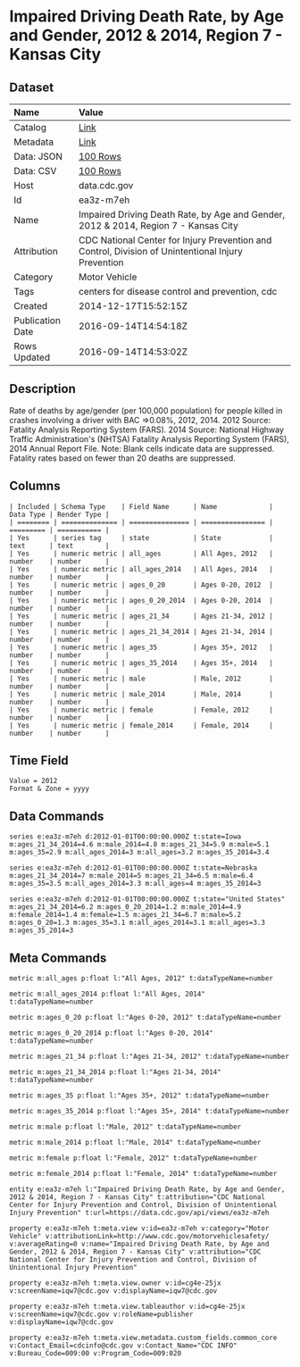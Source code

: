 # Impaired Driving Death Rate, by Age and Gender, 2012 & 2014, Region 7 - Kansas City

## Dataset

| Name | Value |
| :--- | :---- |
| Catalog | [Link](https://catalog.data.gov/dataset/impaired-driving-death-rate-by-age-and-gender-2012-region-7-kansas-city) |
| Metadata | [Link](https://data.cdc.gov/api/views/ea3z-m7eh) |
| Data: JSON | [100 Rows](https://data.cdc.gov/api/views/ea3z-m7eh/rows.json?max_rows=100) |
| Data: CSV | [100 Rows](https://data.cdc.gov/api/views/ea3z-m7eh/rows.csv?max_rows=100) |
| Host | data.cdc.gov |
| Id | ea3z-m7eh |
| Name | Impaired Driving Death Rate, by Age and Gender, 2012 & 2014, Region 7 - Kansas City |
| Attribution | CDC National Center for Injury Prevention and Control, Division of Unintentional Injury Prevention |
| Category | Motor Vehicle |
| Tags | centers for disease control and prevention, cdc |
| Created | 2014-12-17T15:52:15Z |
| Publication Date | 2016-09-14T14:54:18Z |
| Rows Updated | 2016-09-14T14:53:02Z |

## Description

Rate of deaths by age/gender (per 100,000 population) for people killed in crashes involving a driver with BAC =>0.08%, 2012, 2014. 2012 Source: Fatality Analysis Reporting System (FARS). 2014 Source: National Highway Traffic Administration's (NHTSA) Fatality Analysis Reporting System (FARS), 2014 Annual Report File. Note: Blank cells indicate data are suppressed. Fatality rates based on fewer than 20 deaths are suppressed.

## Columns

```ls
| Included | Schema Type    | Field Name      | Name             | Data Type | Render Type |
| ======== | ============== | =============== | ================ | ========= | =========== |
| Yes      | series tag     | state           | State            | text      | text        |
| Yes      | numeric metric | all_ages        | All Ages, 2012   | number    | number      |
| Yes      | numeric metric | all_ages_2014   | All Ages, 2014   | number    | number      |
| Yes      | numeric metric | ages_0_20       | Ages 0-20, 2012  | number    | number      |
| Yes      | numeric metric | ages_0_20_2014  | Ages 0-20, 2014  | number    | number      |
| Yes      | numeric metric | ages_21_34      | Ages 21-34, 2012 | number    | number      |
| Yes      | numeric metric | ages_21_34_2014 | Ages 21-34, 2014 | number    | number      |
| Yes      | numeric metric | ages_35         | Ages 35+, 2012   | number    | number      |
| Yes      | numeric metric | ages_35_2014    | Ages 35+, 2014   | number    | number      |
| Yes      | numeric metric | male            | Male, 2012       | number    | number      |
| Yes      | numeric metric | male_2014       | Male, 2014       | number    | number      |
| Yes      | numeric metric | female          | Female, 2012     | number    | number      |
| Yes      | numeric metric | female_2014     | Female, 2014     | number    | number      |
```

## Time Field

```ls
Value = 2012
Format & Zone = yyyy
```

## Data Commands

```ls
series e:ea3z-m7eh d:2012-01-01T00:00:00.000Z t:state=Iowa m:ages_21_34_2014=4.6 m:male_2014=4.8 m:ages_21_34=5.9 m:male=5.1 m:ages_35=2.9 m:all_ages_2014=3 m:all_ages=3.2 m:ages_35_2014=3.4

series e:ea3z-m7eh d:2012-01-01T00:00:00.000Z t:state=Nebraska m:ages_21_34_2014=7 m:male_2014=5 m:ages_21_34=6.5 m:male=6.4 m:ages_35=3.5 m:all_ages_2014=3.3 m:all_ages=4 m:ages_35_2014=3

series e:ea3z-m7eh d:2012-01-01T00:00:00.000Z t:state="United States" m:ages_21_34_2014=6.2 m:ages_0_20_2014=1.2 m:male_2014=4.9 m:female_2014=1.4 m:female=1.5 m:ages_21_34=6.7 m:male=5.2 m:ages_0_20=1.3 m:ages_35=3.1 m:all_ages_2014=3.1 m:all_ages=3.3 m:ages_35_2014=3
```

## Meta Commands

```ls
metric m:all_ages p:float l:"All Ages, 2012" t:dataTypeName=number

metric m:all_ages_2014 p:float l:"All Ages, 2014" t:dataTypeName=number

metric m:ages_0_20 p:float l:"Ages 0-20, 2012" t:dataTypeName=number

metric m:ages_0_20_2014 p:float l:"Ages 0-20, 2014" t:dataTypeName=number

metric m:ages_21_34 p:float l:"Ages 21-34, 2012" t:dataTypeName=number

metric m:ages_21_34_2014 p:float l:"Ages 21-34, 2014" t:dataTypeName=number

metric m:ages_35 p:float l:"Ages 35+, 2012" t:dataTypeName=number

metric m:ages_35_2014 p:float l:"Ages 35+, 2014" t:dataTypeName=number

metric m:male p:float l:"Male, 2012" t:dataTypeName=number

metric m:male_2014 p:float l:"Male, 2014" t:dataTypeName=number

metric m:female p:float l:"Female, 2012" t:dataTypeName=number

metric m:female_2014 p:float l:"Female, 2014" t:dataTypeName=number

entity e:ea3z-m7eh l:"Impaired Driving Death Rate, by Age and Gender, 2012 & 2014, Region 7 - Kansas City" t:attribution="CDC National Center for Injury Prevention and Control, Division of Unintentional Injury Prevention" t:url=https://data.cdc.gov/api/views/ea3z-m7eh

property e:ea3z-m7eh t:meta.view v:id=ea3z-m7eh v:category="Motor Vehicle" v:attributionLink=http://www.cdc.gov/motorvehiclesafety/ v:averageRating=0 v:name="Impaired Driving Death Rate, by Age and Gender, 2012 & 2014, Region 7 - Kansas City" v:attribution="CDC National Center for Injury Prevention and Control, Division of Unintentional Injury Prevention"

property e:ea3z-m7eh t:meta.view.owner v:id=cg4e-25jx v:screenName=iqw7@cdc.gov v:displayName=iqw7@cdc.gov

property e:ea3z-m7eh t:meta.view.tableauthor v:id=cg4e-25jx v:screenName=iqw7@cdc.gov v:roleName=publisher v:displayName=iqw7@cdc.gov

property e:ea3z-m7eh t:meta.view.metadata.custom_fields.common_core v:Contact_Email=cdcinfo@cdc.gov v:Contact_Name="CDC INFO" v:Bureau_Code=009:00 v:Program_Code=009:020
```